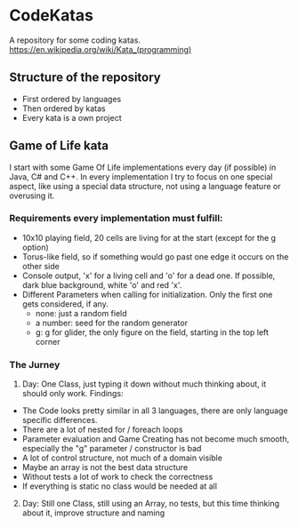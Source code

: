 # CodeKatas
A repository for some coding katas. https://en.wikipedia.org/wiki/Kata_(programming)

## Structure of the repository
- First ordered by languages
- Then ordered by katas
- Every kata is a own project

## Game of Life kata
I start with some Game Of Life implementations every day (if possible) in Java, C# and C++.
In every implementation I try to focus on one special aspect, like using a special data structure, not using a language feature or overusing it.

### Requirements every implementation must fulfill:
- 10x10 playing field, 20 cells are living for at the start (except for the g option)
- Torus-like field, so if something would go past one edge it occurs on the other side
- Console output, 'x' for a living cell and 'o' for a dead one. If possible, dark blue background, white 'o' and red 'x'.
- Different Parameters when calling for initialization. Only the first one gets considered, if any.
    - none: just a random field
	- a number: seed for the random generator
	- g: g for glider, the only figure on the field, starting in the top left corner

### The Jurney
1. Day: One Class, just typing it down without much thinking about, it should only work. Findings: 
  - The Code looks pretty similar in all 3 languages, there are only language      specific differences.
  - There are a lot of nested for / foreach loops
  - Parameter evaluation and Game Creating has not become much smooth, especially the "g" parameter / constructor is bad
  - A lot of control structure, not much of a domain visible
  - Maybe an array is not the best data structure
  - Without tests a lot of work to check the correctness
  - If everything is static no class would be needed at all

2. Day: Still one Class, still using an Array, no tests, but this time thinking about it, improve structure and naming
